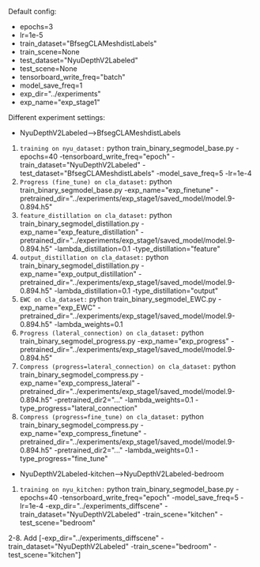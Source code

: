Default config:

- epochs=3
- lr=1e-5
- train_dataset="BfsegCLAMeshdistLabels"
- train_scene=None
- test_dataset="NyuDepthV2Labeled"
- test_scene=None
- tensorboard_write_freq="batch"
- model_save_freq=1
- exp_dir="../experiments"
- exp_name="exp_stage1"

Different experiment settings:

- NyuDepthV2Labeled-->BfsegCLAMeshdistLabels

1. `training on nyu_dataset:` python train_binary_segmodel_base.py -epochs=40 -tensorboard_write_freq="epoch" -train_dataset="NyuDepthV2Labeled" -test_dataset="BfsegCLAMeshdistLabels" -model_save_freq=5 -lr=1e-4
2. `Progress (fine_tune) on cla_dataset:` python train_binary_segmodel_base.py -exp_name="exp_finetune" -pretrained_dir="../experiments/exp_stage1/saved_model/model.9-0.894.h5"
3. `feature_distillation on cla_dataset:` python train_binary_segmodel_distillation.py -exp_name="exp_feature_distillation" -pretrained_dir="../experiments/exp_stage1/saved_model/model.9-0.894.h5" -lambda_distillation=0.1 -type_distillation="feature"
4. `output_distillation on cla_dataset:` python train_binary_segmodel_distillation.py -exp_name="exp_output_distillation" -pretrained_dir="../experiments/exp_stage1/saved_model/model.9-0.894.h5" -lambda_distillation=0.1 -type_distillation="output"
5. `EWC on cla_dataset:` python train_binary_segmodel_EWC.py -exp_name="exp_EWC" -pretrained_dir="../experiments/exp_stage1/saved_model/model.9-0.894.h5" -lambda_weights=0.1
6. `Progress (lateral_connection) on cla_dataset:` python train_binary_segmodel_progress.py -exp_name="exp_progress" -pretrained_dir="../experiments/exp_stage1/saved_model/model.9-0.894.h5"
7. `Compress (progress=lateral_connection) on cla_dataset:` python train_binary_segmodel_compress.py -exp_name="exp_compress_lateral" -pretrained_dir="../experiments/exp_stage1/saved_model/model.9-0.894.h5" -pretrained_dir2="..." -lambda_weights=0.1 -type_progress="lateral_connection"
8. `Compress (progress=fine_tune) on cla_dataset:` python train_binary_segmodel_compress.py -exp_name="exp_compress_finetune" -pretrained_dir="../experiments/exp_stage1/saved_model/model.9-0.894.h5" -pretrained_dir2="..." -lambda_weights=0.1 -type_progress="fine_tune"

- NyuDepthV2Labeled-kitchen-->NyuDepthV2Labeled-bedroom

1. `training on nyu_kitchen:` python train_binary_segmodel_base.py -epochs=40 -tensorboard_write_freq="epoch" -model_save_freq=5 -lr=1e-4 -exp_dir="../experiments_diffscene" -train_dataset="NyuDepthV2Labeled" -train_scene="kitchen" -test_scene="bedroom"

2-8. Add [-exp_dir="../experiments_diffscene" -train_dataset="NyuDepthV2Labeled" -train_scene="bedroom" -test_scene="kitchen"]

